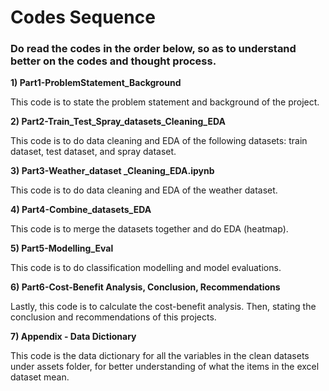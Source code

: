 
# Codes Sequence

### **Do read the codes in the order below, so as to understand better on the codes and thought process.**


**1) Part1-ProblemStatement_Background**

This code is to state the problem statement and background of the project. 

**2) Part2-Train_Test_Spray_datasets_Cleaning_EDA**

This code is to do data cleaning and EDA of the following datasets: train dataset, test dataset, and spray dataset.

**3) Part3-Weather_dataset _Cleaning_EDA.ipynb**

This code is to do data cleaning and EDA of the weather dataset.

**4) Part4-Combine_datasets_EDA**

This code is to merge the datasets together and do EDA (heatmap).

**5) Part5-Modelling_Eval**

This code is to do classification modelling and model evaluations.

**6) Part6-Cost-Benefit Analysis, Conclusion, Recommendations**

Lastly, this code is to calculate the cost-benefit analysis. Then, stating the conclusion and recommendations of this projects.

**7) Appendix - Data Dictionary**

This code is the data dictionary for all the variables in the clean datasets under assets folder, for better understanding of what the items in the excel dataset mean.